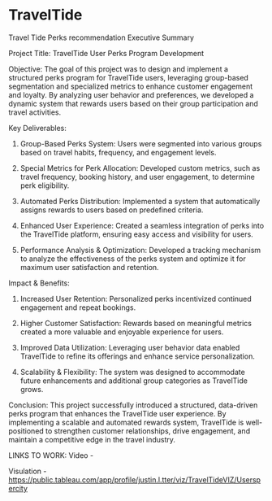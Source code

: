 # TravelTide
Travel Tide Perks recommendation
Executive Summary

Project Title: TravelTide User Perks Program Development

Objective:
The goal of this project was to design and implement a structured perks program for TravelTide users, leveraging group-based segmentation and specialized metrics to enhance customer engagement and loyalty. By analyzing user behavior and preferences, we developed a dynamic system that rewards users based on their group participation and travel activities.

Key Deliverables:

1. Group-Based Perks System: Users were segmented into various groups based on travel habits, frequency, and engagement levels.

2. Special Metrics for Perk Allocation: Developed custom metrics, such as travel frequency, booking history, and user engagement, to determine perk eligibility.

3. Automated Perks Distribution: Implemented a system that automatically assigns rewards to users based on predefined criteria.

4. Enhanced User Experience: Created a seamless integration of perks into the TravelTide platform, ensuring easy access and visibility for users.

5. Performance Analysis & Optimization: Developed a tracking mechanism to analyze the effectiveness of the perks system and optimize it for maximum user satisfaction and retention.

Impact & Benefits:

1. Increased User Retention: Personalized perks incentivized continued engagement and repeat bookings.

2. Higher Customer Satisfaction: Rewards based on meaningful metrics created a more valuable and enjoyable experience for users.

3. Improved Data Utilization: Leveraging user behavior data enabled TravelTide to refine its offerings and enhance service personalization.

4. Scalability & Flexibility: The system was designed to accommodate future enhancements and additional group categories as TravelTide grows.

Conclusion:
This project successfully introduced a structured, data-driven perks program that enhances the TravelTide user experience. By implementing a scalable and automated rewards system, TravelTide is well-positioned to strengthen customer relationships, drive engagement, and maintain a competitive edge in the travel industry.

LINKS TO WORK:
Video -

Visulation - https://public.tableau.com/app/profile/justin.l.tter/viz/TravelTideVIZ/Userspercity
